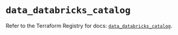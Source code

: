 # `data_databricks_catalog`

Refer to the Terraform Registry for docs: [`data_databricks_catalog`](https://registry.terraform.io/providers/databricks/databricks/1.65.1/docs/data-sources/catalog).
